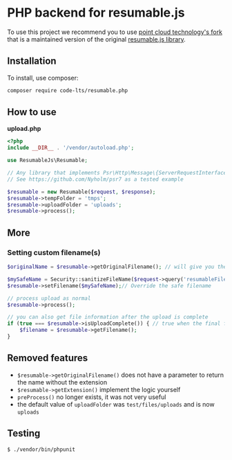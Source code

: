 # PHP backend for resumable.js

To use this project we recommend you to use [point cloud technology's fork](https://github.com/pointcloudtechnology/resumable.js) that is a maintained version of the original [resumable.js library](https://github.com/23/resumable.js/tree/master).


## Installation

To install, use composer:

```sh
composer require code-lts/resumable.php
```

## How to use

**upload.php**

```php
<?php
include __DIR__ . '/vendor/autoload.php';

use ResumableJs\Resumable;

// Any library that implements Psr\Http\Message\{ServerRequestInterface, ResponseInterface};
// See https://github.com/Nyholm/psr7 as a tested example

$resumable = new Resumable($request, $response);
$resumable->tempFolder = 'tmps';
$resumable->uploadFolder = 'uploads';
$resumable->process();

```

## More

### Setting custom filename(s)

```php
$originalName = $resumable->getOriginalFilename(); // will give you the original end-user file-name

$mySafeName = Security::sanitizeFileName($request->query('resumableFilename'));
$resumable->setFilename($mySafeName);// Override the safe filename

// process upload as normal
$resumable->process();

// you can also get file information after the upload is complete
if (true === $resumable->isUploadComplete()) { // true when the final file has been uploaded and chunks reunited.
    $filename = $resumable->getFilename();
}
```

## Removed features

- `$resumable->getOriginalFilename()` does not have a parameter to return the name without the extension
- `$resumable->getExtension()` implement the logic yourself
- `preProcess()` no longer exists, it was not very useful
- the default value of `uploadFolder` was `test/files/uploads` and is now `uploads`

## Testing

```sh
$ ./vendor/bin/phpunit
```
